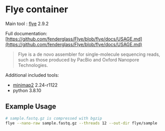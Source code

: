 # Flye container

Main tool : [flye](https://github.com/fenderglass/Flye) 2.9.2

Full documentation: [https://github.com/fenderglass/Flye/blob/flye/docs/USAGE.md](https://github.com/fenderglass/Flye/blob/flye/docs/USAGE.md)

> Flye is a de novo assembler for single-molecule sequencing reads, such as those produced by PacBio and Oxford Nanopore Technologies.

Additional included tools:

- [minimap2](https://github.com/lh3/minimap2) 2.24-r1122
- python 3.8.10

## Example Usage

```bash
# sample.fastq.gz is compressed with bgzip
flye --nano-raw sample.fastq.gz --threads 12 --out-dir flye/sample
```
